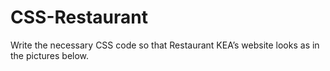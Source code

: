 # CSS-Restaurant
Write the necessary CSS code so that Restaurant KEA’s website looks as in the pictures below.
